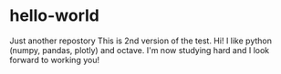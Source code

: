 # hello-world
Just another repostory
This is 2nd version of the test.
Hi! I like python (numpy, pandas, plotly) and octave. I'm now studying hard and I look forward to working you!
